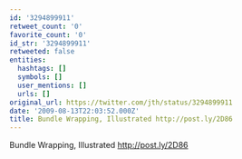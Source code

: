 ```yaml
---
id: '3294899911'
retweet_count: '0'
favorite_count: '0'
id_str: '3294899911'
retweeted: false
entities:
  hashtags: []
  symbols: []
  user_mentions: []
  urls: []
original_url: https://twitter.com/jth/status/3294899911
date: '2009-08-13T22:03:52.000Z'
title: Bundle Wrapping, Illustrated http://post.ly/2D86
---
```


Bundle Wrapping, Illustrated http://post.ly/2D86
